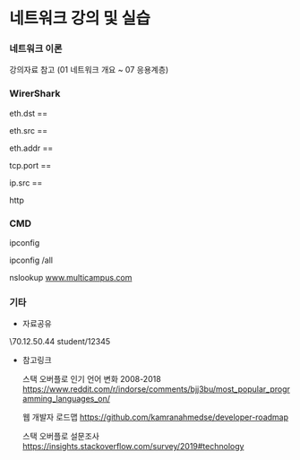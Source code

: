 # 네트워크 강의 및 실습

### 네트워크 이론

강의자료 참고 (01 네트워크 개요 ~ 07 응용계층)

### WirerShark

eth.dst == 

eth.src ==

eth.addr ==

tcp.port ==

ip.src ==

http



### CMD

ipconfig 

ipconfig /all

nslookup www.multicampus.com



### 기타

- 자료공유

\\70.12.50.44
student/12345

- 참고링크

  스택 오버플로 인기 언어 변화 2008-2018
  https://www.reddit.com/r/indorse/comments/bjj3bu/most_popular_programming_languages_on/

  웹 개발자 로드맵
  https://github.com/kamranahmedse/developer-roadmap

  스택 오버플로 설문조사
  https://insights.stackoverflow.com/survey/2019#technology